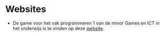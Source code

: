# Websites

- De game voor het vak programmeren 1 van de minor Games en ICT in het onderwijs is te vinden op deze [website](https://b9a9s9.github.io/Histocity_host_test/index.html).
